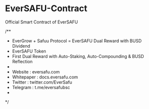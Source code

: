 # EverSAFU-Contract
Official Smart Contract of EverSAFU

/**
 * EverGrow + Safuu Protocol = EverSAFU Dual Reward with BUSD Dividend
 * EverSAFU Token
 * First Dual Reward with Auto-Staking, Auto-Compounding & BUSD Reflection
 *
 * Website : eversafu.com
 * Whitepaper : docs.eversafu.com
 * Twitter : twitter.com/EverSafu
 * Telegram : t.me/eversafubsc
 * 
 */
